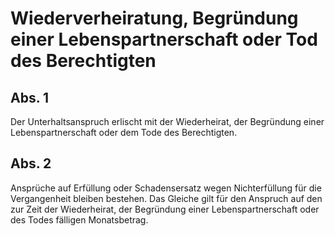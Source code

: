 # Wiederverheiratung, Begründung einer Lebenspartnerschaft oder Tod des Berechtigten



## Abs. 1

 Der Unterhaltsanspruch erlischt mit der Wiederheirat, der Begründung einer Lebenspartnerschaft oder dem Tode des Berechtigten.

## Abs. 2

 Ansprüche auf Erfüllung oder Schadensersatz wegen Nichterfüllung für die Vergangenheit bleiben bestehen. Das Gleiche gilt für den Anspruch auf den zur Zeit der Wiederheirat, der Begründung einer Lebenspartnerschaft oder des Todes fälligen Monatsbetrag. 

